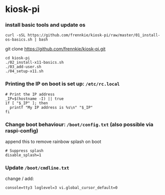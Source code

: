 # kiosk-pi

### install basic tools and update os

```
curl -sSL https://github.com/frennkie/kiosk-pi/raw/master/01_install-os-basics.sh | bash
```

git clone https://github.com/frennkie/kiosk-pi.git

``` 
cd kiosk-pi
./02_install-x11-basics.sh
./03_add-user.sh
./04_setup-x11.sh
``` 


### Printing the IP on boot is set up: `/etc/rc.local`

```
# Print the IP address
_IP=$(hostname -I) || true
if [ "$_IP" ]; then
  printf "My IP address is %s\n" "$_IP"
fi
``` 

### Change boot behaviour: `/boot/config.txt` (also possible via raspi-config)

append this to remove rainbow splash on boot

```
# Suppress splash
disable_splash=1
```

### Update `/boot/cmdline.txt`

change / add:

```
console=tty3 loglevel=3 vi.global_cursor_default=0
```

